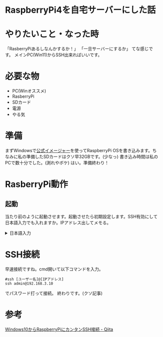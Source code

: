 # RaspberryPi4を自宅サーバーにした話

# やりたいこと・なった時
「RasberryPiあるしなんかするか！」
「一旦サーバーにするか」
てな感じです。
メインPC(Win11)からSSH出来ればいいです。
# 必要な物
- PC(Winオススメ)
- RasberryPi
- SDカード
- 電源
- やる気
# 準備
まずWindowsで[公式イメージャー](https://raspberrypi.com/software)を使ってRaspberryPi OSを書き込みます。ちなみに私の準備したSDカードはクソ早32GBです。(少なっ)
書き込み時間は私のPCで数十分でした。(測れやボケ)
はい。準備終わり！
# RasberryPi動作
## 起動
当たり前のように起動させます。起動させたら初期設定します。SSH有効にして日本語入力でも入れますか。IPアドレス出してメモる。
<details><summary>日本語入力</summary>
日本語入力はiBusとMozcを使いました。

```
sudo apt update
sudo apt install ibus-mozc -y
```
</details>

# SSH接続
早速接続ですね。cmd開いて以下コマンドを入力。

```bash:Windows側コマンドプロンプト
#ssh [ユーザー名]@[IPアドレス]
ssh admin@192.168.3.10
```
でパスワード打って接続。
終わりです。(クソ記事)

# 参考
[Windows10からRaspberryPiにカンタンSSH接続 - Qiita](https://qiita.com/c60evaporator/items/2384416f1122ae124f50)